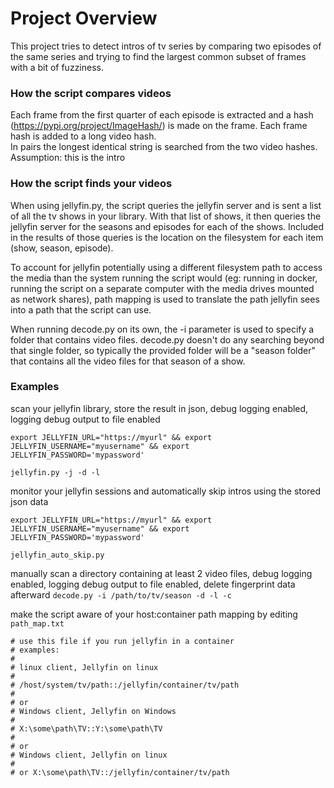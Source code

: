 # Project Overview

This project tries to detect intros of tv series by comparing two episodes of the same series and trying to find the
largest common subset of frames with a bit of fuzziness.

### How the script compares videos
Each frame from the first quarter of each episode is extracted and a hash (https://pypi.org/project/ImageHash/) is made on the frame. Each frame hash is added to a long video hash.<br>
In pairs the longest identical string is searched from the two video hashes.<br>
Assumption: this is the intro

### How the script finds your videos
When using jellyfin.py, the script queries the jellyfin server and is sent a list of all the tv shows in your library. With that list of shows, it then queries the jellyfin server for the seasons and episodes for each of the shows. Included in the results of those queries is the location on the filesystem for each item (show, season, episode).

To account for jellyfin potentially using a different filesystem path to access the media than the system running the script would (eg: running in docker, running the script on a separate computer with the media drives mounted as network shares), path mapping is used to translate the path jellyfin sees into a path that the script can use.

When running decode.py on its own, the -i parameter is used to specify a folder that contains video files. decode.py doesn't do any searching beyond that single folder, so typically the provided folder will be a "season folder" that contains all the video files for that season of a show.

### Examples
scan your jellyfin library, store the result in json, debug logging enabled, logging debug output to file enabled

`export JELLYFIN_URL="https://myurl" && export JELLYFIN_USERNAME="myusername" && export JELLYFIN_PASSWORD='mypassword'`

`jellyfin.py -j -d -l`

monitor your jellyfin sessions and automatically skip intros using the stored json data

`export JELLYFIN_URL="https://myurl" && export JELLYFIN_USERNAME="myusername" && export JELLYFIN_PASSWORD='mypassword'`

`jellyfin_auto_skip.py`

manually scan a directory containing at least 2 video files, debug logging enabled, logging debug output to file enabled, delete fingerprint data afterward
`decode.py -i /path/to/tv/season -d -l -c`

make the script aware of your host:container path mapping by editing `path_map.txt`

```
# use this file if you run jellyfin in a container
# examples:
#
# linux client, Jellyfin on linux
#
# /host/system/tv/path::/jellyfin/container/tv/path
#
# or
# Windows client, Jellyfin on Windows
#
# X:\some\path\TV::Y:\some\path\TV
#
# or
# Windows client, Jellyfin on linux
#
# or X:\some\path\TV::/jellyfin/container/tv/path
```
